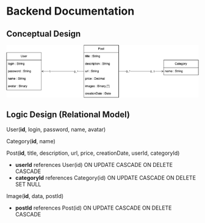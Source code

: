 # Backend Documentation

## Conceptual Design

![UML Design](img/poster-uml.png)

## Logic Design (Relational Model)

User(**id**, login, password, name, avatar)

Category(**id**, name)

Post(**id**, title, description, url, price, creationDate, userId, 
categoryId)
+ **userId** references User(id) ON UPDATE CASCADE ON DELETE CASCADE 
+ **categoryId** references Category(id) ON UPDATE CASCADE ON DELETE SET 
NULL

Image(**id**, data, postId)
+ **postId** references Post(id) ON UPDATE CASCADE ON DELETE CASCADE

